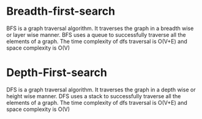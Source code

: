 # Breadth-first-search
 BFS is a graph traversal algorithm. It traverses the graph in a breadth wise or layer wise manner.
 BFS uses a queue to successfully traverse all the elements of a graph.
 The time complexity of dfs traversal is O(V+E) and space complexity is O(V)
 # Depth-First-search
 DFS is a graph traversal algorithm. It traverses the graph in a depth wise or height wise manner.
 DFS uses a stack to successfully traverse all the elements of a graph.
 The time complexity of dfs traversal is O(V+E) and space complexity is O(V)
